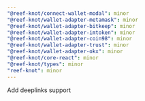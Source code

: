 ```yaml
---
"@reef-knot/connect-wallet-modal": minor
"@reef-knot/wallet-adapter-metamask": minor
"@reef-knot/wallet-adapter-bitkeep": minor
"@reef-knot/wallet-adapter-imtoken": minor
"@reef-knot/wallet-adapter-coin98": minor
"@reef-knot/wallet-adapter-trust": minor
"@reef-knot/wallet-adapter-okx": minor
"@reef-knot/core-react": minor
"@reef-knot/types": minor
"reef-knot": minor
---
```


Add deeplinks support
